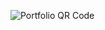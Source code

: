 ![Portfolio QR Code](https://api.qrserver.com/v1/create-qr-code/?size=150x150&data=https://harshinika349.github.io/portfolio/)
